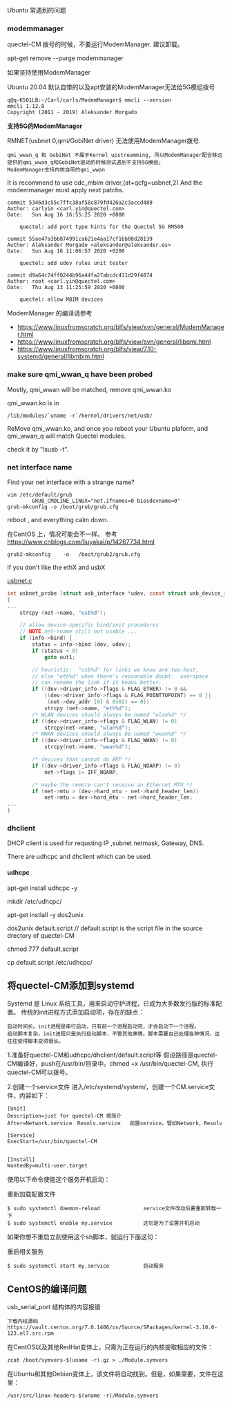 Ubuntu 常遇到的问题

### modemmanager

quectel-CM 拨号的时候，不要运行ModemManager. 建议卸载。

apt-get remove --purge modemmanager

如果坚持使用ModemManager

Ubuntu 20.04 默认自带的以及apt安装的ModemManager无法给5G模组拨号

	q@q-K501LB:~/Carl/carls/ModemManager$ mmcli --version
	mmcli 1.12.8
	Copyright (2011 - 2019) Aleksander Morgado

**支持5G的ModemManager**

RMNET(usbnet 0,qmi/GobiNet driver) 无法使用ModemManager拨号.

	qmi_wwan_q 和 GobiNet 不属于Kernel upstreamming, 所以ModemManager配合移远提供的qmi_wwan_q和GobiNet驱动的时候测试遇到不支持5G模组;
	ModemManager支持内核自带的qmi_wwan

It is recommend to use cdc_mbim driver,(at+qcfg=usbnet,2)
         And the modemmanager must apply next patchs.


	commit 5346d3c55c7ffc38af58c879fd426a2c3accd489
	Author: carlyin <carl.yin@quectel.com>
	Date:   Sun Aug 16 16:55:25 2020 +0800
	 	
	    quectel: add port type hints for the Quectel 5G RM500
 
	commit 55ae47a3bb874991ca621e4aa17cf16b08d28139
	Author: Aleksander Morgado <aleksander@aleksander.es>
	Date:   Sun Aug 16 11:06:57 2020 +0200
	 
	    quectel: add udev rules unit tester
	 
	commit d9a64c74ff0244b96a44fa27abcdc411d29f4874
	Author: root <carl.yin@quectel.com>
	Date:   Thu Aug 13 11:25:59 2020 +0800
	 
	    quectel: allow MBIM devices

ModemManager 的编译请参考

- https://www.linuxfromscratch.org/blfs/view/svn/general/ModemManager.html
- https://www.linuxfromscratch.org/blfs/view/svn/general/libqmi.html
- https://www.linuxfromscratch.org/blfs/view/7.10-systemd/general/libmbim.html

### make sure qmi_wwan_q have been probed

Mostly, qmi_wwan will be matched, remove qmi_wwan.ko

qmi_wwan.ko is in 

	/lib/modules/`uname -r`/kernel/drivers/net/usb/

ReMove qmi_wwan.ko, and once you reboot your Ubuntu plaform, and qmi_wwan_q will match Quectel modules.

check it by "lsusb -t".


### net interface name

Find your net interface with a strange name?

	vim /etc/default/grub
       		GRUB_CMDLINE_LINUX="net.ifnames=0 biosdevname=0"
	grub-mkconfig -o /boot/grub/grub.cfg


reboot , and everything calm down.

在CentOS 上，情况可能会不一样。
参考 https://www.cnblogs.com/liuyakai/p/14267734.html
	
	grub2-mkconfig    -o   /boot/grub2/grub.cfg 
	
If you don't like the ethX and usbX

[usbnet.c](https://elixir.bootlin.com/linux/latest/source/drivers/net/usb/usbnet.c)


```usbnet.c
int usbnet_probe (struct usb_interface *udev, const struct usb_device_id *prod)
{
...
	strcpy (net->name, "usb%d");

	// allow device-specific bind/init procedures
	// NOTE net->name still not usable ...
	if (info->bind) {
		status = info->bind (dev, udev);
		if (status < 0)
			goto out1;

		// heuristic:  "usb%d" for links we know are two-host,
		// else "eth%d" when there's reasonable doubt.  userspace
		// can rename the link if it knows better.
		if ((dev->driver_info->flags & FLAG_ETHER) != 0 &&
		    ((dev->driver_info->flags & FLAG_POINTTOPOINT) == 0 ||
		     (net->dev_addr [0] & 0x02) == 0))
			strcpy (net->name, "eth%d");
		/* WLAN devices should always be named "wlan%d" */
		if ((dev->driver_info->flags & FLAG_WLAN) != 0)
			strcpy(net->name, "wlan%d");
		/* WWAN devices should always be named "wwan%d" */
		if ((dev->driver_info->flags & FLAG_WWAN) != 0)
			strcpy(net->name, "wwan%d");

		/* devices that cannot do ARP */
		if ((dev->driver_info->flags & FLAG_NOARP) != 0)
			net->flags |= IFF_NOARP;

		/* maybe the remote can't receive an Ethernet MTU */
		if (net->mtu > (dev->hard_mtu - net->hard_header_len))
			net->mtu = dev->hard_mtu - net->hard_header_len;
...
}

```


### dhclient

DHCP client is used for requsting IP ,subnet netmask, Gateway, DNS.

There are udhcpc and dhclient which can be used.

#### udhcpc 

apt-get install udhcpc -y

mkdir /etc/udhcpc/

apt-get instlall -y dos2unix

dos2unix  default.script   // default.script is the script file in the source drectory of quectel-CM

chmod 777 default.script

cp default.script /etc/udhcpc/



将quectel-CM添加到systemd
--------

Systemd 是 Linux 系统工具，用来启动守护进程，已成为大多数发行版的标准配置。
传统的init进程方式添加启动项，存在的缺点：

	启动时间长。init进程是串行启动，只有前一个进程启动完，才会启动下一个进程。
	启动脚本复杂。init进程只是执行启动脚本，不管其他事情。脚本需要自己处理各种情况，这往往使得脚本变得很长。

1.准备好quectel-CM和udhcpc/dhclient/default.script等
假设路径是quectel-CM编译好，push在/usr/bin/目录中。chmod +x /usr/bin/quectel-CM, 执行quectel-CM可以拨号。

2.创建一个service文件
进入/etc/systemd/system/，创建一个CM.service文件，内容如下：
    
    [Unit]
    Description=just for quectel-CM 填简介
    After=Network.service　Resolv.service   前置service，譬如Network，Resolv
    
    [Service]
    ExecStart=/usr/bin/quectel-CM
      
    
    [Install]
    WantedBy=multi-user.target

使用以下命令使能这个服务开机启动：

重新加载配置文件

	$ sudo systemctl daemon-reload              service文件改动后要重新转载一下
	$ sudo systemctl enable my.service          这句是为了设置开机启动

如果你想不重启立刻使用这个sh脚本，就运行下面这句：

重启相关服务

	$ sudo systemctl start my.service           启动服务


CentOS的编译问题
------

usb_serial_port 结构体的内容报错

	下载内核源码
	https://vault.centos.org/7.0.1406/os/Source/SPackages/kernel-3.10.0-123.el7.src.rpm


在CentOS以及其他RedHat变体上，只需为正在运行的内核提取相应的文件：
	
	zcat /boot/symvers-$(uname -r).gz > ./Module.symvers
	
在Ubuntu和其他Debian变体上，该文件将自动找到。但是，如果需要，文件在这里：
	
	/usr/src/linux-headers-$(uname -r)/Module.symvers


